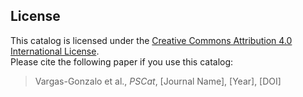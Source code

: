 ## License

This catalog is licensed under the [Creative Commons Attribution 4.0 International License](https://creativecommons.org/licenses/by/4.0/).  
Please cite the following paper if you use this catalog:

> Vargas-Gonzalo et al., *PSCat*, [Journal Name], [Year], [DOI]

